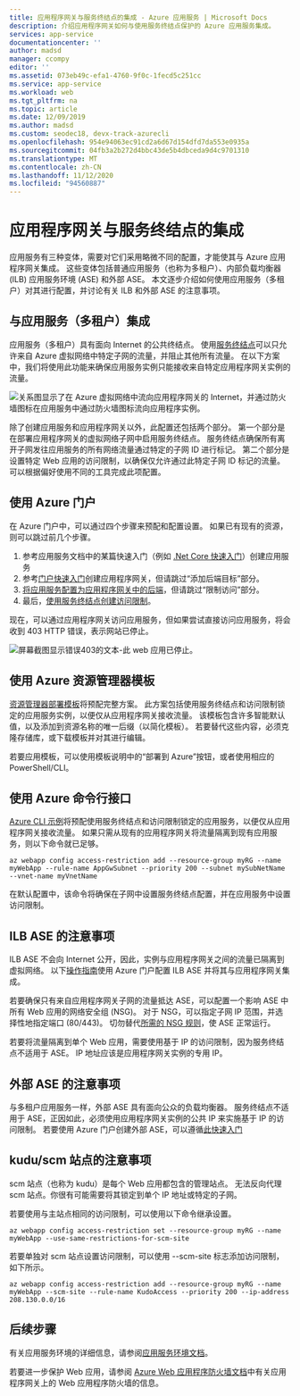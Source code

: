 ```yaml
---
title: 应用程序网关与服务终结点的集成 - Azure 应用服务 | Microsoft Docs
description: 介绍应用程序网关如何与使用服务终结点保护的 Azure 应用服务集成。
services: app-service
documentationcenter: ''
author: madsd
manager: ccompy
editor: ''
ms.assetid: 073eb49c-efa1-4760-9f0c-1fecd5c251cc
ms.service: app-service
ms.workload: web
ms.tgt_pltfrm: na
ms.topic: article
ms.date: 12/09/2019
ms.author: madsd
ms.custom: seodec18, devx-track-azurecli
ms.openlocfilehash: 954e94063ec91cd2a6d67d154dfd7da553e0935a
ms.sourcegitcommit: 04fb3a2b272d4bbc43de5b4dbceda9d4c9701310
ms.translationtype: MT
ms.contentlocale: zh-CN
ms.lasthandoff: 11/12/2020
ms.locfileid: "94560887"
---
```

# <a name="application-gateway-integration-with-service-endpoints"></a>应用程序网关与服务终结点的集成
应用服务有三种变体，需要对它们采用略微不同的配置，才能使其与 Azure 应用程序网关集成。 这些变体包括普通应用服务（也称为多租户）、内部负载均衡器 (ILB) 应用服务环境 (ASE) 和外部 ASE。 本文逐步介绍如何使用应用服务（多租户）对其进行配置，并讨论有关 ILB 和外部 ASE 的注意事项。

## <a name="integration-with-app-service-multi-tenant"></a>与应用服务（多租户）集成
应用服务（多租户）具有面向 Internet 的公共终结点。 使用[服务终结点](../../virtual-network/virtual-network-service-endpoints-overview.md)可以只允许来自 Azure 虚拟网络中特定子网的流量，并阻止其他所有流量。 在以下方案中，我们将使用此功能来确保应用服务实例只能接收来自特定应用程序网关实例的流量。

![关系图显示了在 Azure 虚拟网络中流向应用程序网关的 Internet，并通过防火墙图标在应用服务中通过防火墙图标流向应用程序实例。](./media/app-gateway-with-service-endpoints/service-endpoints-appgw.png)

除了创建应用服务和应用程序网关以外，此配置还包括两个部分。 第一个部分是在部署应用程序网关的虚拟网络子网中启用服务终结点。 服务终结点确保所有离开子网发往应用服务的所有网络流量通过特定的子网 ID 进行标记。 第二个部分是设置特定 Web 应用的访问限制，以确保仅允许通过此特定子网 ID 标记的流量。 可以根据偏好使用不同的工具完成此项配置。

## <a name="using-azure-portal"></a>使用 Azure 门户
在 Azure 门户中，可以通过四个步骤来预配和配置设置。 如果已有现有的资源，则可以跳过前几个步骤。
1. 参考应用服务文档中的某篇快速入门（例如 [.Net Core 快速入门](../quickstart-dotnetcore.md)）创建应用服务
2. 参考[门户快速入门](../../application-gateway/quick-create-portal.md)创建应用程序网关，但请跳过“添加后端目标”部分。
3. [将应用服务配置为应用程序网关中的后端](../../application-gateway/configure-web-app-portal.md)，但请跳过“限制访问”部分。
4. 最后，[使用服务终结点创建访问限制](../../app-service/app-service-ip-restrictions.md#use-service-endpoints)。

现在，可以通过应用程序网关访问应用服务，但如果尝试直接访问应用服务，将会收到 403 HTTP 错误，表示网站已停止。

![屏幕截图显示错误403的文本-此 web 应用已停止。](./media/app-gateway-with-service-endpoints/web-site-stopped.png)

## <a name="using-azure-resource-manager-template"></a>使用 Azure 资源管理器模板
[资源管理器部署模板][template-app-gateway-app-service-complete]将预配完整方案。 此方案包括使用服务终结点和访问限制锁定的应用服务实例，以便仅从应用程序网关接收流量。 该模板包含许多智能默认值，以及添加到资源名称的唯一后缀（以简化模板）。 若要替代这些内容，必须克隆存储库，或下载模板并对其进行编辑。 

若要应用模板，可以使用模板说明中的“部署到 Azure”按钮，或者使用相应的 PowerShell/CLI。

## <a name="using-azure-command-line-interface"></a>使用 Azure 命令行接口
[Azure CLI 示例](../../app-service/scripts/cli-integrate-app-service-with-application-gateway.md)将预配使用服务终结点和访问限制锁定的应用服务，以便仅从应用程序网关接收流量。 如果只需从现有的应用程序网关将流量隔离到现有应用服务，则以下命令就已足够。

```azurecli-interactive
az webapp config access-restriction add --resource-group myRG --name myWebApp --rule-name AppGwSubnet --priority 200 --subnet mySubNetName --vnet-name myVnetName
```

在默认配置中，该命令将确保在子网中设置服务终结点配置，并在应用服务中设置访问限制。

## <a name="considerations-for-ilb-ase"></a>ILB ASE 的注意事项
ILB ASE 不会向 Internet 公开，因此，实例与应用程序网关之间的流量已隔离到虚拟网络。 以下[操作指南](../environment/integrate-with-application-gateway.md)使用 Azure 门户配置 ILB ASE 并将其与应用程序网关集成。 

若要确保只有来自应用程序网关子网的流量抵达 ASE，可以配置一个影响 ASE 中所有 Web 应用的网络安全组 (NSG)。 对于 NSG，可以指定子网 IP 范围，并选择性地指定端口 (80/443)。 切勿替代[所需的 NSG 规则](../environment/network-info.md#network-security-groups)，使 ASE 正常运行。

若要将流量隔离到单个 Web 应用，需要使用基于 IP 的访问限制，因为服务终结点不适用于 ASE。 IP 地址应该是应用程序网关实例的专用 IP。

## <a name="considerations-for-external-ase"></a>外部 ASE 的注意事项
与多租户应用服务一样，外部 ASE 具有面向公众的负载均衡器。 服务终结点不适用于 ASE，正因如此，必须使用应用程序网关实例的公共 IP 来实施基于 IP 的访问限制。 若要使用 Azure 门户创建外部 ASE，可以遵循[此快速入门](../environment/create-external-ase.md)

[template-app-gateway-app-service-complete]: https://github.com/Azure/azure-quickstart-templates/tree/master/201-web-app-with-app-gateway-v2/ "用于完整方案的 Azure 资源管理器模板"

## <a name="considerations-for-kuduscm-site"></a>kudu/scm 站点的注意事项
scm 站点（也称为 kudu）是每个 Web 应用都包含的管理站点。 无法反向代理 scm 站点。你很有可能需要将其锁定到单个 IP 地址或特定的子网。

若要使用与主站点相同的访问限制，可以使用以下命令继承设置。

```azurecli-interactive
az webapp config access-restriction set --resource-group myRG --name myWebApp --use-same-restrictions-for-scm-site
```

若要单独对 scm 站点设置访问限制，可以使用 --scm-site 标志添加访问限制，如下所示。

```azurecli-interactive
az webapp config access-restriction add --resource-group myRG --name myWebApp --scm-site --rule-name KudoAccess --priority 200 --ip-address 208.130.0.0/16
```

## <a name="next-steps"></a>后续步骤
有关应用服务环境的详细信息，请参阅[应用服务环境文档](/azure/app-service/environment)。

若要进一步保护 Web 应用，请参阅 [Azure Web 应用程序防火墙文档](../../web-application-firewall/ag/ag-overview.md)中有关应用程序网关上的 Web 应用程序防火墙的信息。
